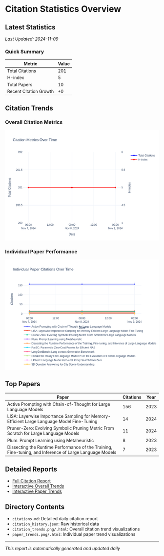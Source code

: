 # Citation Statistics Overview

## Latest Statistics
*Last Updated: 2024-11-09*

### Quick Summary
| Metric | Value |
| ------ | ----- |
| Total Citations | 201 |
| H-index | 5 |
| Total Papers | 10 |
| Recent Citation Growth | +0 |

## Citation Trends

### Overall Citation Metrics
![Citation Trends](citation_trends.png)

### Individual Paper Performance
![Paper Trends](paper_trends.png)

## Top Papers

| Paper | Citations | Year |
| ----- | --------- | ---- |
| Active Prompting with Chain-of-Thought for Large Language Models | 156 | 2023 |
| LISA: Layerwise Importance Sampling for Memory-Efficient Large Language Model Fine-Tuning | 14 | 2024 |
| Pruner-Zero: Evolving Symbolic Pruning Metric From Scratch for Large Language Models | 11 | 2024 |
| Plum: Prompt Learning using Metaheuristic | 8 | 2023 |
| Dissecting the Runtime Performance of the Training, Fine-tuning, and Inference of Large Language Models | 7 | 2023 |

## Detailed Reports
- [Full Citation Report](citations.md)
- [Interactive Overall Trends](citation_trends.html)
- [Interactive Paper Trends](paper_trends.html)

## Directory Contents
- `citations.md`: Detailed daily citation report
- `citation_history.json`: Raw historical data
- `citation_trends.png/.html`: Overall citation trend visualizations
- `paper_trends.png/.html`: Individual paper trend visualizations

---
*This report is automatically generated and updated daily*